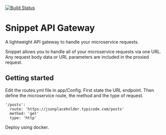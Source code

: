 [![Build Status](https://travis-ci.org/tommbee/Snippet-API-Gateway.svg)](https://travis-ci.org/tommbee/Snippet-API-Gateway)
# Snippet API Gateway
A lightweight API gateway to handle your microservice requests.

Snippet allows you to handle all of your microservice requests via one URL. Any request body data or URL parameters are included in the proxied request.

## Getting started
Edit the routes.yml file in app/Config. First state the URL endpoint. Then define the microservice route, the method and the type of request.
```
'/posts':
  route: 'https://jsonplaceholder.typicode.com/posts'
  method: 'get'
  type: 'http'
```

Deploy using docker.

